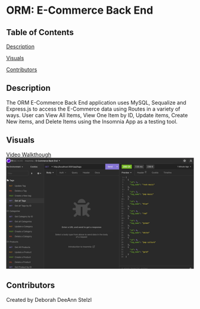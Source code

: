 # ORM: E-Commerce Back End

## Table of Contents
[Description](#description)

[Visuals](#visuals)

[Contributors](#contributors)

## Description
The ORM E-Commerce Back End application uses MySQL, Sequalize and Express.js to access the E-Commerce data using Routes in a variety of ways. User can View All Items, View One Item by ID, Update items, Create New items, and Delete Items using the Insomnia App as a testing tool.

## Visuals
[Video Walkthough](https://drive.google.com/file/d/1--dDQmsNyoMz10eKBTeIv99Z4kE8XIGh/view?usp=sharing)
![Screenshot of E-Commerce Back End Application](./assets/ECommerce%20Screenshot.jpg)

## Contributors
Created by Deborah DeeAnn Stelzl

